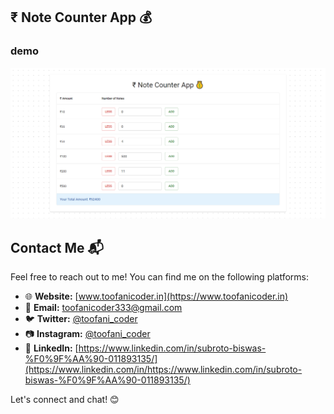 ##  ₹ Note Counter App 💰

### demo
![alt text](demo.png "Note Counter App")

## Contact Me 📬

Feel free to reach out to me! You can find me on the following platforms:

- 🌐 **Website:** [www.toofanicoder.in](https://www.toofanicoder.in)
- 📧 **Email:** [toofanicoder333@gmail.com](mailto:toofanicoder333@gmail.com)
- 🐦 **Twitter:** [@toofani_coder](https://twitter.com/toofani_coder)
- 📷 **Instagram:** [@toofani_coder](https://www.instagram.com/toofani_coder)
- 👔 **LinkedIn:** [https://www.linkedin.com/in/subroto-biswas-%F0%9F%AA%90-011893135/](https://www.linkedin.com/in/https://www.linkedin.com/in/subroto-biswas-%F0%9F%AA%90-011893135/)

Let's connect and chat! 😊